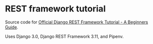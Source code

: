 # REST framework tutorial

Source code for [Official Django REST Framework Tutorial - A Beginners Guide](https://learndjango.com/tutorials/official-django-rest-framework-tutorial-beginners).

Uses Django 3.0, Django REST Framework 3.11, and Pipenv.
